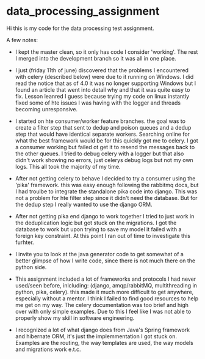 # data_processing_assignment

Hi this is my code for the data processing test assignment. 

A few notes:

* I kept the master clean, so it only has code I consider 'working'.
The rest I merged into the development branch so it was all in one place.

* I just (friday 11th of june) discovered that the problems I encountered with celery (described below) were due to it running on Windows. I did read the notice that as of 4.0 it was no longer supporting Windows but I found an article that went into detail why and that it was quite easy to fix. Lesson leanred I guess because trying my code on linux instantly fixed some of hte issues I was having with the logger and threads becoming unresponsive.

* I started on hte consumer/worker feature branches. the goal was to create a filter step that sent to dedup and poison queues and a dedup step that would have identical separate workers. Searching online for what the best framework would be for this quickly got me to celery. I got a consumer working but failed ot get it to resend the messages back to the other queues. I tried to debug celery with a logger but that also didn't work showing no errors, just celerys debug logs but not my own logs. This all took the majority of my time. 

* After not getting celery to behave I decided to try a consumer using the 'pika' framework. this was easy enough following the rabbitmq docs, but I had troulbe to integrate the standalone pika code into django. This was not a problem for hte filter step since it didn't need the database. But for the dedup step I really wanted to use the django ORM.

* After not getting pika end django to work together I tried to just work in the deduplication logic but got stuck on the migrations. I got the database to work but upon trying to save my model it failed with a foreign key constraint. At this point I ran out of time to investigate this furhter.

* I invite you to look at the java generator code to get somewhat of a better glimpse of how I write code, since there is not much there on the python side.

* This assignment included a lot of frameworks and protocols I had never used/seen before, inlcluding: (django, amqp/rabbitMQ, multithreading in python, pika, celery). this made it much more difficult to get anywhere, especially without a mentor. I think I failed to find good resources to help me get on my way. The celery documentation was too brief and high over with only simple examples. Due to this I feel like I was not able to properly show my skill in software engineering.

* I recognized a lot of what django does from Java's Spring framework and hibernate ORM, it's just the implemmentation I got stuck on. Examples are the routing, the way templates are used, the way models and migrations work e.t.c.
